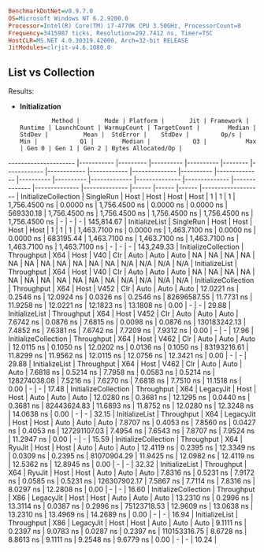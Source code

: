 


```ini

BenchmarkDotNet=v0.9.7.0
OS=Microsoft Windows NT 6.2.9200.0
Processor=Intel(R) Core(TM) i7-4770K CPU 3.50GHz, ProcessorCount=8
Frequency=3415987 ticks, Resolution=292.7412 ns, Timer=TSC
HostCLR=MS.NET 4.0.30319.42000, Arch=32-bit RELEASE
JitModules=clrjit-v4.6.1080.0

```


## List vs Collection

Results:

* **Initialization**
  
  
               Method |       Mode | Platform |       Jit | Framework | Runtime | LaunchCount | WarmupCount | TargetCount |        Median |    StdDev |          Mean |  StdError |    StdDev |         Op/s |           Min |            Q1 |        Median |            Q3 |           Max | Gen 0 | Gen 1 | Gen 2 | Bytes Allocated/Op |
--------------------- |----------- |--------- |---------- |---------- |-------- |------------ |------------ |------------ |-------------- |---------- |-------------- |---------- |---------- |------------- |-------------- |-------------- |-------------- |-------------- |-------------- |------ |------ |------ |------------------- |
 InitializeCollection |  SingleRun |     Host |      Host |      Host |    Host |           1 |           1 |           1 | 1,756.4500 ns | 0.0000 ns | 1,756.4500 ns | 0.0000 ns | 0.0000 ns |    569330.18 | 1,756.4500 ns | 1,756.4500 ns | 1,756.4500 ns | 1,756.4500 ns | 1,756.4500 ns |     - |     - |     - |         145,814.67 |
       InitializeList |  SingleRun |     Host |      Host |      Host |    Host |           1 |           1 |           1 | 1,463.7100 ns | 0.0000 ns | 1,463.7100 ns | 0.0000 ns | 0.0000 ns |    683195.44 | 1,463.7100 ns | 1,463.7100 ns | 1,463.7100 ns | 1,463.7100 ns | 1,463.7100 ns |     - |     - |     - |         143,249.33 |
 InitializeCollection | Throughput |      X64 |      Host |       V40 |     Clr |        Auto |        Auto |        Auto |            NA |        NA |            NA |        NA |        NA |           NA |            NA |            NA |            NA |            NA |            NA |   N/A |   N/A |   N/A |                N/A |
       InitializeList | Throughput |      X64 |      Host |       V40 |     Clr |        Auto |        Auto |        Auto |            NA |        NA |            NA |        NA |        NA |           NA |            NA |            NA |            NA |            NA |            NA |   N/A |   N/A |   N/A |                N/A |
 InitializeCollection | Throughput |      X64 |      Host |      V452 |     Clr |        Auto |        Auto |        Auto |    12.0221 ns | 0.2546 ns |    12.0924 ns | 0.0326 ns | 0.2546 ns |  82696587.55 |    11.7731 ns |    11.9258 ns |    12.0221 ns |    12.1823 ns |    13.1808 ns |  0.00 |     - |     - |              29.88 |
       InitializeList | Throughput |      X64 |      Host |      V452 |     Clr |        Auto |        Auto |        Auto |     7.6742 ns | 0.0876 ns |     7.6815 ns | 0.0098 ns | 0.0876 ns | 130183242.13 |     7.4852 ns |     7.6381 ns |     7.6742 ns |     7.7209 ns |     7.9312 ns |  0.00 |     - |     - |              17.96 |
 InitializeCollection | Throughput |      X64 |      Host |      V462 |     Clr |        Auto |        Auto |        Auto |    12.0115 ns | 0.1050 ns |    12.0202 ns | 0.0136 ns | 0.1050 ns |  83193216.61 |    11.8299 ns |    11.9562 ns |    12.0115 ns |    12.0756 ns |    12.3421 ns |  0.00 |     - |     - |              29.88 |
       InitializeList | Throughput |      X64 |      Host |      V462 |     Clr |        Auto |        Auto |        Auto |     7.6818 ns | 0.5214 ns |     7.7958 ns | 0.0583 ns | 0.5214 ns | 128274038.08 |     7.5216 ns |     7.6270 ns |     7.6818 ns |     7.7510 ns |    11.1518 ns |  0.00 |     - |     - |              17.48 |
 InitializeCollection | Throughput |      X64 | LegacyJit |      Host |    Host |        Auto |        Auto |        Auto |    12.0280 ns | 0.3681 ns |    12.1295 ns | 0.0440 ns | 0.3681 ns |  82443624.83 |    11.6893 ns |    11.8752 ns |    12.0280 ns |    12.3248 ns |    14.0638 ns |  0.00 |     - |     - |              32.15 |
       InitializeList | Throughput |      X64 | LegacyJit |      Host |    Host |        Auto |        Auto |        Auto |     7.8707 ns | 0.4053 ns |     7.8560 ns | 0.0427 ns | 0.4053 ns | 127291107.03 |     7.4954 ns |     7.6543 ns |     7.8707 ns |     7.9524 ns |    11.2947 ns |  0.00 |     - |     - |              15.59 |
 InitializeCollection | Throughput |      X64 |    RyuJit |      Host |    Host |        Auto |        Auto |        Auto |    12.4119 ns | 0.2395 ns |    12.3349 ns | 0.0309 ns | 0.2395 ns |  81070904.29 |    11.9425 ns |    12.0982 ns |    12.4119 ns |    12.5362 ns |    12.8945 ns |  0.00 |     - |     - |              32.32 |
       InitializeList | Throughput |      X64 |    RyuJit |      Host |    Host |        Auto |        Auto |        Auto |     7.8316 ns | 0.5231 ns |     7.9172 ns | 0.0585 ns | 0.5231 ns | 126307902.17 |     7.5867 ns |     7.7114 ns |     7.8316 ns |     8.0297 ns |    12.2808 ns |  0.00 |     - |     - |              16.60 |
 InitializeCollection | Throughput |      X86 | LegacyJit |      Host |    Host |        Auto |        Auto |        Auto |    13.2310 ns | 0.2996 ns |    13.3114 ns | 0.0387 ns | 0.2996 ns |  75123718.53 |    12.9609 ns |    13.0638 ns |    13.2310 ns |    13.4969 ns |    14.2689 ns |  0.00 |     - |     - |              16.94 |
       InitializeList | Throughput |      X86 | LegacyJit |      Host |    Host |        Auto |        Auto |        Auto |     9.1111 ns | 0.2397 ns |     9.0783 ns | 0.0287 ns | 0.2397 ns | 110153316.75 |     8.6728 ns |     8.8613 ns |     9.1111 ns |     9.2548 ns |     9.6779 ns |  0.00 |     - |     - |              10.24 |



